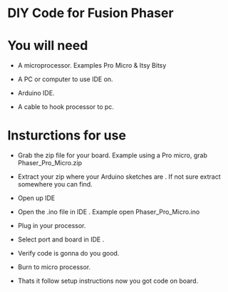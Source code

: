 # DIY Code for Fusion Phaser

# You will need

  - A microprocessor. Examples Pro Micro & Itsy Bitsy

  - A PC or computer to use IDE on.

  - Arduino IDE.

  - A cable to hook processor to pc.

# Insturctions for use

  - Grab the zip file for your board. Example using a Pro micro, grab Phaser_Pro_Micro.zip

  - Extract your zip where your Arduino sketches are . If not sure extract somewhere you can find.

  - Open up IDE 

  - Open the .ino file in IDE . Example open Phaser_Pro_Micro.ino

  - Plug in your processor. 

  - Select port and board in IDE .

  - Verify code is gonna do you good.

  - Burn to micro processor.

  - Thats it follow setup instructions now you got code on board.

